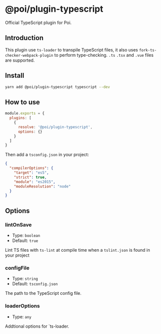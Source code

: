 # @poi/plugin-typescript

Official TypeScript plugin for Poi.

## Introduction

This plugin use `ts-loader` to transpile TypeScript files, it also uses `fork-ts-checker-webpack-plugin` to perform type-checking. `.ts` `.tsx` and `.vue` files are supported.

## Install

```bash
yarn add @poi/plugin-typescript typescript --dev
```

## How to use

```js
module.exports = {
  plugins: [
    {
      resolve: '@poi/plugin-typescript',
      options: {}
    }
  ]
}
```

Then add a `tsconfig.json` in your project:

```json
{
  "compilerOptions": {
    "target": "es5",
    "strict": true,
    "module": "es2015",
    "moduleResolution": "node"
  }
}
```

## Options

### lintOnSave

- Type: `boolean`
- Default: `true`

Lint TS files with `ts-lint` at compile time when a `tslint.json` is found in your project

### configFile

- Type: `string`
- Default: `tsconfig.json`

The path to the TypeScript config file.

### loaderOptions

- Type: `any`

Addtional options for `ts-loader.
